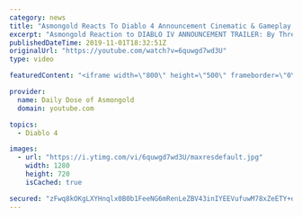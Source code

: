 ```yaml
---
category: news
title: "Asmongold Reacts To Diablo 4 Announcement Cinematic & Gameplay - Blizzcon 2019"
excerpt: "Asmongold Reaction to DIABLO IV ANNOUNCEMENT TRAILER: By Three They Come. Diablo IV takes place many years after the events of Diablo III, after ..."
publishedDateTime: 2019-11-01T18:32:51Z
originalUrl: "https://youtube.com/watch?v=6quwgd7wd3U"
type: video

featuredContent: "<iframe width=\"800\" height=\"500\" frameborder=\"0\" src=\"https://www.youtube.com/embed/6quwgd7wd3U\" allow=\"accelerometer; autoplay; encrypted-media; gyroscope; picture-in-picture\" allowfullscreen></iframe>"

provider:
  name: Daily Dose of Asmongold
  domain: youtube.com

topics:
  - Diablo 4

images:
  - url: "https://i.ytimg.com/vi/6quwgd7wd3U/maxresdefault.jpg"
    width: 1280
    height: 720
    isCached: true

secured: "zFwq8kOKgLXYHnqlx0B0b1FeeNG6mRenLeZBV43inIYEEVufuwM78xZeETY+quGj0BqakP2ZtYpCmReGfLZUOe3v/Fuu42461ENVXBPOGUfRpHTQZvqJYw/nvj+YDvF9uhS+gWPPtSeDI0d7oWVm8RqhCEY0Z1HkaAF9RaOHBhvQcJ/5/s8GPIDgCiyH9VKUewHiLgdyRuEt/A7q92y/BRC696VXcalGXv5fa7+8Tzvo0PkZhLYTHsR8DYImH+9JuYypVCDjUJfe+GaUx5Z7v19oaWkPiMhGIIUPoZWsNbfpiSjYIWAhe8pRN9YUzodUfVHx5NxW14YXgctX2z6gqSOZoiENFtsfZZBv7KQVPNs7R1itaBTM40DcWGfbd/WjP/Y8mFG98MD1h+24fPYw1x6x+2aodhSGiYyYP8ei5zdTcYxlxQiZEeGaoY8qebMI;4eG8peFODKpMjmyoShk16Q=="
---
```


